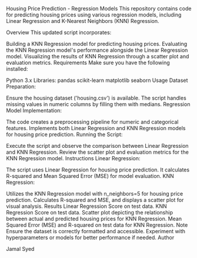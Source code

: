 Housing Price Prediction - Regression Models
This repository contains code for predicting housing prices using various regression models, including Linear Regression and K-Nearest Neighbors (KNN) Regression.

Overview
This updated script incorporates:

Building a KNN Regression model for predicting housing prices.
Evaluating the KNN Regression model's performance alongside the Linear Regression model.
Visualizing the results of KNN Regression through a scatter plot and evaluation metrics.
Requirements
Make sure you have the following installed:

Python 3.x
Libraries:
pandas
scikit-learn
matplotlib
seaborn
Usage
Dataset Preparation:

Ensure the housing dataset ('housing.csv') is available.
The script handles missing values in numeric columns by filling them with medians.
Regression Model Implementation:

The code creates a preprocessing pipeline for numeric and categorical features.
Implements both Linear Regression and KNN Regression models for housing price prediction.
Running the Script:

Execute the script and observe the comparison between Linear Regression and KNN Regression.
Review the scatter plot and evaluation metrics for the KNN Regression model.
Instructions
Linear Regression:

The script uses Linear Regression for housing price prediction.
It calculates R-squared and Mean Squared Error (MSE) for model evaluation.
KNN Regression:

Utilizes the KNN Regression model with n_neighbors=5 for housing price prediction.
Calculates R-squared and MSE, and displays a scatter plot for visual analysis.
Results
Linear Regression Score on test data.
KNN Regression Score on test data.
Scatter plot depicting the relationship between actual and predicted housing prices for KNN Regression.
Mean Squared Error (MSE) and R-squared on test data for KNN Regression.
Note
Ensure the dataset is correctly formatted and accessible.
Experiment with hyperparameters or models for better performance if needed.
Author

Jamal Syed